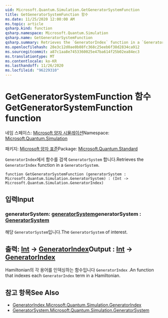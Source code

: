 ```yaml
---
uid: Microsoft.Quantum.Simulation.GetGeneratorSystemFunction
title: GetGeneratorSystemFunction 함수
ms.date: 11/25/2020 12:00:00 AM
ms.topic: article
qsharp.kind: function
qsharp.namespace: Microsoft.Quantum.Simulation
qsharp.name: GetGeneratorSystemFunction
qsharp.summary: Retrieves the `GeneratorIndex` function in a `GeneratorSystem`.
ms.openlocfilehash: 28e3c12d0ae0b08fc368c25eeb6f38d2834ca912
ms.sourcegitcommit: a87c1aa8e7453360025e47ba614f25b02ea84ec3
ms.translationtype: MT
ms.contentlocale: ko-KR
ms.lasthandoff: 11/26/2020
ms.locfileid: "96229310"
---
```

# <a name="getgeneratorsystemfunction-function"></a><span data-ttu-id="780cc-102">GetGeneratorSystemFunction 함수</span><span class="sxs-lookup"><span data-stu-id="780cc-102">GetGeneratorSystemFunction function</span></span>

<span data-ttu-id="780cc-103">네임 스페이스: [Microsoft 양자 시뮬레이션](xref:Microsoft.Quantum.Simulation)</span><span class="sxs-lookup"><span data-stu-id="780cc-103">Namespace: [Microsoft.Quantum.Simulation](xref:Microsoft.Quantum.Simulation)</span></span>

<span data-ttu-id="780cc-104">패키지: [Microsoft 양자 표준](https://nuget.org/packages/Microsoft.Quantum.Standard)</span><span class="sxs-lookup"><span data-stu-id="780cc-104">Package: [Microsoft.Quantum.Standard](https://nuget.org/packages/Microsoft.Quantum.Standard)</span></span>


<span data-ttu-id="780cc-105">`GeneratorIndex`에서 함수를 검색 `GeneratorSystem` 합니다.</span><span class="sxs-lookup"><span data-stu-id="780cc-105">Retrieves the `GeneratorIndex` function in a `GeneratorSystem`.</span></span>

```qsharp
function GetGeneratorSystemFunction (generatorSystem : Microsoft.Quantum.Simulation.GeneratorSystem) : (Int -> Microsoft.Quantum.Simulation.GeneratorIndex)
```


## <a name="input"></a><span data-ttu-id="780cc-106">입력</span><span class="sxs-lookup"><span data-stu-id="780cc-106">Input</span></span>

### <a name="generatorsystem--generatorsystem"></a><span data-ttu-id="780cc-107">generatorSystem: [generatorSystem](xref:Microsoft.Quantum.Simulation.GeneratorSystem)</span><span class="sxs-lookup"><span data-stu-id="780cc-107">generatorSystem : [GeneratorSystem](xref:Microsoft.Quantum.Simulation.GeneratorSystem)</span></span>

<span data-ttu-id="780cc-108">해당 `GeneratorSystem`입니다.</span><span class="sxs-lookup"><span data-stu-id="780cc-108">The `GeneratorSystem` of interest.</span></span>



## <a name="output--int---generatorindex"></a><span data-ttu-id="780cc-109">출력: [Int](xref:microsoft.quantum.lang-ref.int) -> [GeneratorIndex](xref:Microsoft.Quantum.Simulation.GeneratorIndex)</span><span class="sxs-lookup"><span data-stu-id="780cc-109">Output : [Int](xref:microsoft.quantum.lang-ref.int) -> [GeneratorIndex](xref:Microsoft.Quantum.Simulation.GeneratorIndex)</span></span>

<span data-ttu-id="780cc-110">Hamiltonian의 각 용어를 인덱싱하는 함수입니다 `GeneratorIndex` .</span><span class="sxs-lookup"><span data-stu-id="780cc-110">An function that indexes each `GeneratorIndex` term in a Hamiltonian.</span></span>

## <a name="see-also"></a><span data-ttu-id="780cc-111">참고 항목</span><span class="sxs-lookup"><span data-stu-id="780cc-111">See Also</span></span>

- [<span data-ttu-id="780cc-112">GeneratorIndex.</span><span class="sxs-lookup"><span data-stu-id="780cc-112">Microsoft.Quantum.Simulation.GeneratorIndex</span></span>](xref:Microsoft.Quantum.Simulation.GeneratorIndex)
- [<span data-ttu-id="780cc-113">GeneratorSystem.</span><span class="sxs-lookup"><span data-stu-id="780cc-113">Microsoft.Quantum.Simulation.GeneratorSystem</span></span>](xref:Microsoft.Quantum.Simulation.GeneratorSystem)